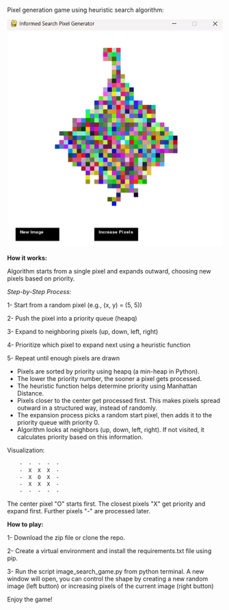 Pixel generation game using heuristic search algorithm:



![Game image](hs_pixel_gen.png)

**How it works:**

Algorithm starts from a single pixel and expands outward, choosing new pixels based on priority. 

*Step-by-Step Process:*

1- Start from a random pixel (e.g., (x, y) = (5, 5))

2- Push the pixel into a priority queue (heapq)

3- Expand to neighboring pixels (up, down, left, right)

4- Prioritize which pixel to expand next using a heuristic function

5- Repeat until enough pixels are drawn

- Pixels are sorted by priority using heapq (a min-heap in Python).
- The lower the priority number, the sooner a pixel gets processed.
- The heuristic function helps determine priority using Manhattan Distance.
- Pixels closer to the center get processed first. This makes pixels spread outward in a structured way, instead of randomly.
- The expansion process picks a random start pixel, then adds it to the priority queue with priority 0.
- Algorithm looks at neighbors (up, down, left, right). If not visited, it calculates priority based on this information.

Visualization: 

        -  -  -  -  -  
        -  X  X  X  -  
        -  X  O  X  -  
        -  X  X  X  -  
        -  -  -  -  -  
        
The center pixel "O" starts first.
The closest pixels "X" get priority and expand first.
Further pixels "-" are processed later.

**How to play:**

1- Download the zip file or clone the repo.

2- Create a virtual environment and install the requirements.txt file using pip.

3- Run the script image_search_game.py from python terminal. A new window will open, you can control the shape by creating a new random image (left button) or increasing pixels of the current image (right button)

Enjoy the game!
